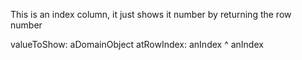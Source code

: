 This is an index column, it just shows it number by returning the row number 

valueToShow: aDomainObject atRowIndex: anIndex
	^ anIndex